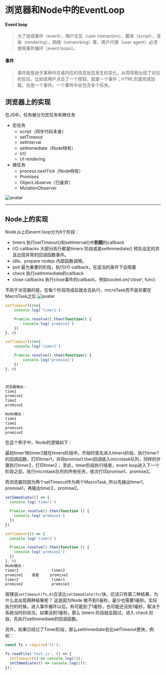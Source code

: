 # 浏览器和Node中的EventLoop

#### Event loop 
>为了协调事件（event），用户交互（user interaction），脚本（script），渲染（rendering），网络（networking）等，用户代理（user agent）必须使用事件循环（event loops）。

#### 事件
> 事件就是由于某种外在或内在的信息状态发生的变化，从而导致出现了对应的反应。比如说用户点击了一个按钮，就是一个事件；HTML页面完成加载，也是一个事件。一个事件中会包含多个任务。

## 浏览器上的实现
在JS中，任务被分为宏任务和微任务
+ 宏任务
  + script（同步代码本身）
  + setTimeout
  + setInterval
  + setImmediate（Node特有）
  + I/O
  + UI rendering
+ 微任务
  + process.nextTick（Node特有）
  + Promises
  + Object.observe（已废弃）
  + MutationObserver

![avatar](https://segmentfault.com/img/bV6itK?w=810&h=414)

---

## Node上的实现

Node.js上的event loop分为6个阶段：
+ timers 执行setTimeout()和setInterval()中**到期**的callback
+ I/O callbacks  大部分执行都是timers 阶段或是setImmediate() 预先设定的并且出现异常的回调函数事件。
+ idle，prepare nodejs 内部函数调用。
+ poll 最为重要的阶段，执行I/O callback，在适当的条件下会阻塞
+ check 执行setImmediate的callback
+ close callbacks 执行close事件的callback，例如socket.on('close', func)

不同于浏览器的是，在每个阶段完成后就会去执行，microTask而不是非要在MacroTask之后
![avater](https://segmentfault.com/img/bV6iwC?w=655&h=503)

```js
setTimeout(()=>{
    console.log('timer1')

    Promise.resolve().then(function() {
        console.log('promise1')
    })
}, 0)

setTimeout(()=>{
    console.log('timer2')

    Promise.resolve().then(function() {
        console.log('promise2')
    })
}, 0)



浏览器输出：
time1
promise1
time2
promise2

Node输出：
time1
time2
promise1
promise2
```

在这个例子中，Node的逻辑如下：

最初timer1和timer2就在timers阶段中。开始时首先进入timers阶段，执行timer1的回调函数，打印timer1，并将promise1.then回调放入microtask队列，同样的步骤执行timer2，打印timer2；
至此，timer阶段执行结束，event loop进入下一个阶段之前，执行microtask队列的所有任务，依次打印promise1、promise2。

而浏览器则因为两个setTimeout作为两个MacroTask, 所以先输出timer1, promise1，再输出timer2，promise2。

```js
setImmediate(() => {
  console.log('timer1')

  Promise.resolve().then(function () {
    console.log('promise1')
  })
})

setTimeout(() => {
  console.log('timer2')

  Promise.resolve().then(function () {
    console.log('promise2')
  })
}, 0)
Node输出：
timer1               timer2
promise1    或者     promise2
timer2               timer1
promise2             promise1
```

按理说`setTimeout(fn,0)`应该比`setImmediate(fn)`快，应该只有第二种结果，为什么会出现两种结果呢？
这是因为Node 做不到0毫秒，最少也需要1毫秒。实际执行的时候，进入事件循环以后，有可能到了1毫秒，也可能还没到1毫秒，取决于系统当时的状况。如果没到1毫秒，那么 timers 阶段就会跳过，进入 check 阶段，先执行setImmediate的回调函数。

另外，如果已经过了Timer阶段，那么setImmediate会比setTimeout更快，例如：
```js
const fs = require('fs');

fs.readFile('test.js', () => {
  setTimeout(() => console.log(1));
  setImmediate(() => console.log(2));
});
```